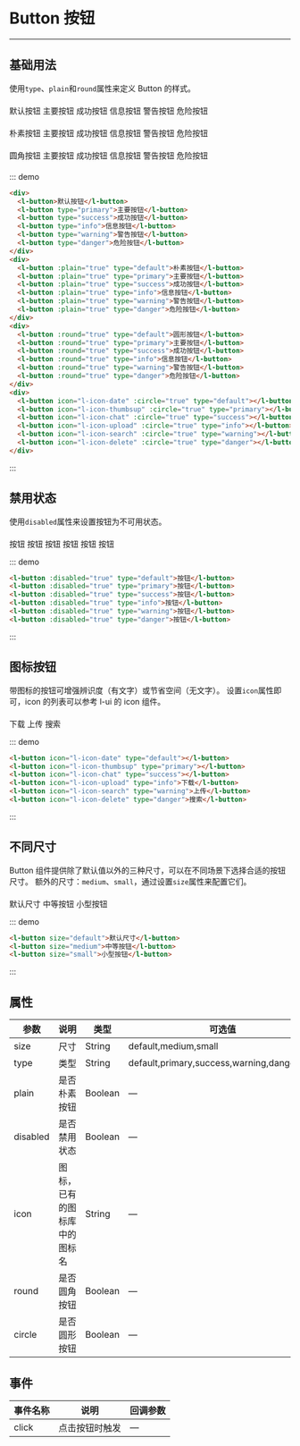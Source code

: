 <style lang="scss" scoped>
.row {
  margin-top: 20px;
  .l-button {
    margin-right: 10px;
  }
}
</style>

# Button 按钮

---

## 基础用法

使用`type`、`plain`和`round`属性来定义 Button 的样式。

<div class="demo-block">
    <div class="row">
      <l-button>默认按钮</l-button>
      <l-button type="primary">主要按钮</l-button>
      <l-button type="success">成功按钮</l-button>
      <l-button type="info">信息按钮</l-button>
      <l-button type="warning">警告按钮</l-button>
      <l-button type="danger">危险按钮</l-button>
    </div>
    <div class="row">
      <l-button :plain="true" type="default">朴素按钮</l-button>
      <l-button :plain="true" type="primary">主要按钮</l-button>
      <l-button :plain="true" type="success">成功按钮</l-button>
      <l-button :plain="true" type="info">信息按钮</l-button>
      <l-button :plain="true" type="warning">警告按钮</l-button>
      <l-button :plain="true" type="danger">危险按钮</l-button>
    </div>
    <div class="row">
      <l-button :round="true" type="default">圆角按钮</l-button>
      <l-button :round="true" type="primary">主要按钮</l-button>
      <l-button :round="true" type="success">成功按钮</l-button>
      <l-button :round="true" type="info">信息按钮</l-button>
      <l-button :round="true" type="warning">警告按钮</l-button>
      <l-button :round="true" type="danger">危险按钮</l-button>
    </div>
    <div class="row">
      <l-button icon="l-icon-date" :circle="true" type="default"></l-button>
      <l-button icon="l-icon-thumbsup" :circle="true" type="primary"></l-button>
      <l-button icon="l-icon-chat" :circle="true" type="success"></l-button>
      <l-button icon="l-icon-upload" :circle="true" type="info"></l-button>
      <l-button icon="l-icon-search" :circle="true" type="warning"></l-button>
      <l-button icon="l-icon-delete" :circle="true" type="danger"></l-button>
    </div>
</div>

::: demo

```html
<div>
  <l-button>默认按钮</l-button>
  <l-button type="primary">主要按钮</l-button>
  <l-button type="success">成功按钮</l-button>
  <l-button type="info">信息按钮</l-button>
  <l-button type="warning">警告按钮</l-button>
  <l-button type="danger">危险按钮</l-button>
</div>
<div>
  <l-button :plain="true" type="default">朴素按钮</l-button>
  <l-button :plain="true" type="primary">主要按钮</l-button>
  <l-button :plain="true" type="success">成功按钮</l-button>
  <l-button :plain="true" type="info">信息按钮</l-button>
  <l-button :plain="true" type="warning">警告按钮</l-button>
  <l-button :plain="true" type="danger">危险按钮</l-button>
</div>
<div>
  <l-button :round="true" type="default">圆形按钮</l-button>
  <l-button :round="true" type="primary">主要按钮</l-button>
  <l-button :round="true" type="success">成功按钮</l-button>
  <l-button :round="true" type="info">信息按钮</l-button>
  <l-button :round="true" type="warning">警告按钮</l-button>
  <l-button :round="true" type="danger">危险按钮</l-button>
</div>
<div>
  <l-button icon="l-icon-date" :circle="true" type="default"></l-button>
  <l-button icon="l-icon-thumbsup" :circle="true" type="primary"></l-button>
  <l-button icon="l-icon-chat" :circle="true" type="success"></l-button>
  <l-button icon="l-icon-upload" :circle="true" type="info"></l-button>
  <l-button icon="l-icon-search" :circle="true" type="warning"></l-button>
  <l-button icon="l-icon-delete" :circle="true" type="danger"></l-button>
</div>
```

:::

## 禁用状态

使用`disabled`属性来设置按钮为不可用状态。

<div class="demo-block row">
      <l-button :disabled="true" type="default">按钮</l-button>
      <l-button :disabled="true" type="primary">按钮</l-button>
      <l-button :disabled="true" type="success">按钮</l-button>
      <l-button :disabled="true" type="info">按钮</l-button>
      <l-button :disabled="true" type="warning">按钮</l-button>
      <l-button :disabled="true" type="danger">按钮</l-button>
</div>

::: demo

```html
<l-button :disabled="true" type="default">按钮</l-button>
<l-button :disabled="true" type="primary">按钮</l-button>
<l-button :disabled="true" type="success">按钮</l-button>
<l-button :disabled="true" type="info">按钮</l-button>
<l-button :disabled="true" type="warning">按钮</l-button>
<l-button :disabled="true" type="danger">按钮</l-button>
```

:::

## 图标按钮

带图标的按钮可增强辨识度（有文字）或节省空间（无文字）。
设置`icon`属性即可，icon 的列表可以参考 l-ui 的 icon 组件。

<div class="demo-block row">
  <l-button icon="l-icon-date" type="default"></l-button>
  <l-button icon="l-icon-thumbsup" type="primary"></l-button>
  <l-button icon="l-icon-chat" type="success"></l-button>
  <l-button icon="l-icon-upload" type="info">下载</l-button>
  <l-button icon="l-icon-search" type="warning">上传</l-button>
  <l-button icon="l-icon-delete" type="danger">搜索</l-button>
</div>

::: demo

```html
<l-button icon="l-icon-date" type="default"></l-button>
<l-button icon="l-icon-thumbsup" type="primary"></l-button>
<l-button icon="l-icon-chat" type="success"></l-button>
<l-button icon="l-icon-upload" type="info">下载</l-button>
<l-button icon="l-icon-search" type="warning">上传</l-button>
<l-button icon="l-icon-delete" type="danger">搜索</l-button>
```

:::

## 不同尺寸

Button 组件提供除了默认值以外的三种尺寸，可以在不同场景下选择合适的按钮尺寸。
额外的尺寸：`medium`、`small`，通过设置`size`属性来配置它们。

<div class="demo-block row">
  <l-button size="default">默认尺寸</l-button>
  <l-button size="medium">中等按钮</l-button>
  <l-button size="small">小型按钮</l-button>
</div>

::: demo

```html
<l-button size="default">默认尺寸</l-button>
<l-button size="medium">中等按钮</l-button>
<l-button size="small">小型按钮</l-button>
```

:::

## 属性

| 参数     | 说明                         | 类型    | 可选值                                      | 默认值  |
| -------- | ---------------------------- | ------- | ------------------------------------------- | ------- |
| size     | 尺寸                         | String  | default,medium,small                        | default |
| type     | 类型                         | String  | default,primary,success,warning,danger,info | default |
| plain    | 是否朴素按钮                 | Boolean | —                                           | false   |
| disabled | 是否禁用状态                 | Boolean | —                                           | false   |
| icon     | 图标，已有的图标库中的图标名 | String  | —                                           | —       |
| round    | 是否圆角按钮                 | Boolean | —                                           | false   |
| circle   | 是否圆形按钮                 | Boolean | —                                           | false   |

## 事件

| 事件名称 | 说明           | 回调参数 |
| -------- | -------------- | -------- |
| click    | 点击按钮时触发 | —        |
